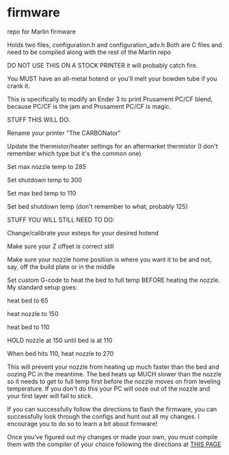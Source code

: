 # firmware
repo for Marlin firmware

Holds two files, configuration.h and configuration_adv.h
Both are C files and need to be compiled along with the rest of the Marlin repo

DO NOT USE THIS ON A STOCK PRINTER it will probably catch fire.

You MUST have an all-metal hotend or you'll melt your bowden tube if you crank it.

This is specifically to modify an Ender 3 to print Prusament PC/CF blend, because PC/CF is the jam and Prusament PC/CF is magic.

STUFF THIS WILL DO:

Rename your printer "The CARBONator"

Update the thermistor/heater settings for an aftermarket thermistor (I don't remember which type but it's the common one)

Set max nozzle temp to 285

Set shutdown temp to 300

Set max bed temp to 110

Set bed shutdown temp (don't remember to what, probably 125)

STUFF YOU WILL STILL NEED TO DO:

Change/calibrate your esteps for your desired hotend

Make sure your Z offset is correct still

Make sure your nozzle home position is where you want it to be and not, say, off the build plate or in the middle

Set custom G-code to heat the bed to full temp BEFORE heating the nozzle. My standard setup goes: 

  heat bed to 65
  
  heat nozzle to 150
  
  heat bed to 110
  
  HOLD nozzle at 150 until bed is at 110
  
  When bed hits 110, heat nozzle to 270

This will prevent your nozzle from heating up much faster than the bed and oozing PC in the meantime. The bed heats up MUCH slower than the nozzle so it needs to get to full temp first before the nozzle moves on from leveling temperature. If you don't do this your PC will ooze out of the nozzle and your first layer will fail to stick.

If you can successfully follow the directions to flash the firmware, you can successfully look through the configs and hunt out all my changes. I encourage you to do so to learn a bit about firmware!

Once you've figured out my changes or made your own, you must compile them with the compiler of your choice following the directions at <a href="https://marlinfw.org/docs/configuration/configuration.html">THIS PAGE</a>
